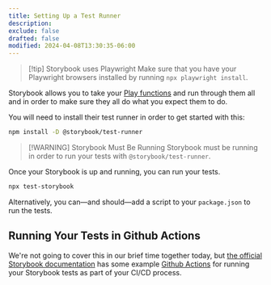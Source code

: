 ```yaml
---
title: Setting Up a Test Runner
description:
exclude: false
drafted: false
modified: 2024-04-08T13:30:35-06:00
---
```


> [!tip] Storybook uses Playwright
> Make sure that you have your Playwright browsers installed by running `npx playwright install`.

Storybook allows you to take your [Play functions](play-functions.md) and run through them all and in order to make sure they all do what you expect them to do.

You will need to install their test runner in order to get started with this:

```sh
npm install -D @storybook/test-runner
```

> [!WARNING] Storybook Must Be Running
> Storybook must be running in order to run your tests with `@storybook/test-runner`.

Once your Storybook is up and running, you can run your tests.

```sh
npx test-storybook
```

Alternatively, you can—and should—add a script to your `package.json` to run the tests.

## Running Your Tests in Github Actions

We're not going to cover this in our brief time together today, but [the official Storybook documentation](https://storybook.js.org/docs/writing-tests/test-runner#set-up-ci-to-run-tests) has some example [Github Actions](https://github.com/features/actions) for running your Storybook tests as part of your CI/CD process.
